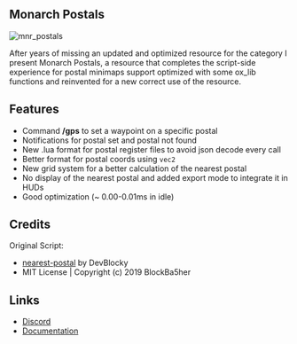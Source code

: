 ## Monarch Postals
![mnr_postals](https://raw.githubusercontent.com/Monarch-Development/.github/refs/heads/main/release_images/mnr_postals.png)

After years of missing an updated and optimized resource for the category I present Monarch Postals, a resource that completes the script-side experience for postal minimaps support optimized with some ox_lib functions and reinvented for a new correct use of the resource.

## Features
- Command **/gps** to set a waypoint on a specific postal
- Notifications for postal set and postal not found
- New .lua format for postal register files to avoid json decode every call
- Better format for postal coords using `vec2`
- New grid system for a better calculation of the nearest postal
- No display of the nearest postal and added export mode to integrate it in HUDs
- Good optimization (~ 0.00-0.01ms in idle)

## Credits
Original Script:
- [nearest-postal](https://github.com/DevBlocky/nearest-postal) by DevBlocky
- MIT License | Copyright (c) 2019 BlockBa5her

## Links
- [Discord](https://discord.gg/WKtk65yBC6)
- [Documentation](https://monarch-development.pages.dev/docs/monarch-resources/mnr_postals)